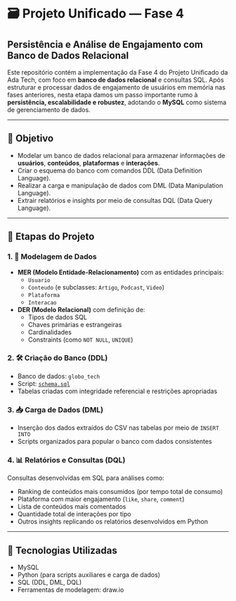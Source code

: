 # 🗃️ Projeto Unificado — Fase 4  
## Persistência e Análise de Engajamento com Banco de Dados Relacional

Este repositório contém a implementação da Fase 4 do Projeto Unificado da Ada Tech, com foco em **banco de dados relacional** e consultas SQL. Após estruturar e processar dados de engajamento de usuários em memória nas fases anteriores, nesta etapa damos um passo importante rumo à **persistência, escalabilidade e robustez**, adotando o **MySQL** como sistema de gerenciamento de dados.

---

## 🎯 Objetivo

- Modelar um banco de dados relacional para armazenar informações de **usuários**, **conteúdos**, **plataformas** e **interações**.
- Criar o esquema do banco com comandos DDL (Data Definition Language).
- Realizar a carga e manipulação de dados com DML (Data Manipulation Language).
- Extrair relatórios e insights por meio de consultas DQL (Data Query Language).

---

## 🧱 Etapas do Projeto

### 1. 📄 Modelagem de Dados

- **MER (Modelo Entidade-Relacionamento)** com as entidades principais:
  - `Usuario`
  - `Conteudo` (e subclasses: `Artigo`, `Podcast`, `Video`)
  - `Plataforma`
  - `Interacao`
- **DER (Modelo Relacional)** com definição de:
  - Tipos de dados SQL
  - Chaves primárias e estrangeiras
  - Cardinalidades
  - Constraints (como `NOT NULL`, `UNIQUE`)

### 2. 🛠️ Criação do Banco (DDL)

- Banco de dados: `globo_tech`
- Script: [`schema.sql`](./schema.sql)
- Tabelas criadas com integridade referencial e restrições apropriadas

### 3. 📥 Carga de Dados (DML)

- Inserção dos dados extraídos do CSV nas tabelas por meio de `INSERT INTO`
- Scripts organizados para popular o banco com dados consistentes

### 4. 📊 Relatórios e Consultas (DQL)

Consultas desenvolvidas em SQL para análises como:

- Ranking de conteúdos mais consumidos (por tempo total de consumo)
- Plataforma com maior engajamento (`like`, `share`, `comment`)
- Lista de conteúdos mais comentados
- Quantidade total de interações por tipo
- Outros insights replicando os relatórios desenvolvidos em Python

---

## 🧪 Tecnologias Utilizadas

- MySQL
- Python (para scripts auxiliares e carga de dados)
- SQL (DDL, DML, DQL)
- Ferramentas de modelagem: draw.io
